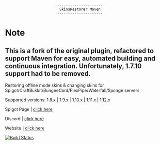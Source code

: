 							---------------------
							 SkinsRestorer Maven
							---------------------

 # Note
 This is a fork of the original plugin, refactored to support Maven for easy, automated building and continuous integration.
 Unfortunately, 1.7.10 support had to be removed.
 --------------
 Restoring offline mode skins & changing skins for Spigot/CraftBukkit/BungeeCord/FlexPipe/Waterfall/Sponge servers
  		  
 Supported versions: 1.8.x | 1.9.x | 1.10.x | 1.11.x | 1.12.x
 
 Spigot Page | [click here](https://www.spigotmc.org/resources/skinsrestorer.2124/)
 
 Discord | [click here](https://discord.me/skinsrestorer)
 
 Website | [click here](https://skinsrestorer.net/)
 
 [![Build Status](https://travis-ci.org/DoNotSpamPls/SkinsRestorer.svg?branch=master)](https://travis-ci.org/DoNotSpamPls/SkinsRestorer)
